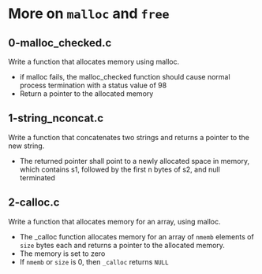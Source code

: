 # More on `malloc` and `free`

## 0-malloc_checked.c
Write a function that allocates memory using malloc.
- if malloc fails, the malloc_checked function should cause normal process termination with a status value of 98
- Return a pointer to the allocated memory

## 1-string_nconcat.c
Write a function that concatenates two strings and returns a pointer to the new string.
- The returned pointer shall point to a newly allocated space in memory, which contains s1, followed by the first n bytes of s2, and null terminated

## 2-calloc.c
Write a function that allocates memory for an array, using malloc.
- The _calloc function allocates memory for an array of `nmemb` elements of `size` bytes each and returns a pointer to the allocated memory.
- The memory is set to zero
- If `nmemb` or `size` is 0, then `_calloc` returns `NULL`

